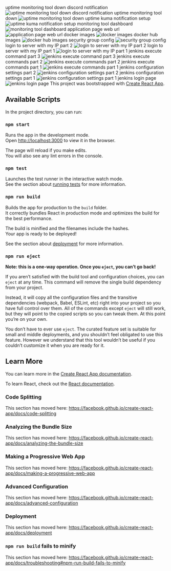 uptime monitoring tool down discord notification
![uptime monitoring tool down discord notification](https://github.com/sivanesan36/reactjs-demo/assets/129572904/346dc48a-9dc0-479c-8caf-ab10838e4a67)
uptime monitoring tool down
![uptime monitoring tool down](https://github.com/sivanesan36/reactjs-demo/assets/129572904/2cc9b46f-7c22-42fa-82f3-0a2678983932)
uptime kuma notification setup
![uptime kuma notification setup](https://github.com/sivanesan36/reactjs-demo/assets/129572904/2b638fb1-9026-49cc-a5c2-2ef5271a5f4e)
monitoring tool dashboard
![monitoring tool dashboard](https://github.com/sivanesan36/reactjs-demo/assets/129572904/6563fddd-40ef-481b-bc95-76cdf49d47eb)
application page web url
![application page web url](https://github.com/sivanesan36/reactjs-demo/assets/129572904/6206837a-a8aa-4bd8-9628-c85c68227ec9)
docker images
![docker images](https://github.com/sivanesan36/reactjs-demo/assets/129572904/3f6ba3a8-2df7-4d01-9afa-2509d0fe1c8e)
docker hub images
![docker hub images](https://github.com/sivanesan36/reactjs-demo/assets/129572904/0d69fa7b-3293-4ebd-b5af-703c3eb0613c)
security group config
![security group config](https://github.com/sivanesan36/reactjs-demo/assets/129572904/f412487a-bdd6-46f1-a3de-1baffbd69b7c)
login to server with my IP part 2
![login to server with my IP part 2](https://github.com/sivanesan36/reactjs-demo/assets/129572904/b33d5201-5914-4b68-9de0-113e892ac972)
login to server with my IP part 1
![login to server with my IP part 1](https://github.com/sivanesan36/reactjs-demo/assets/129572904/228bba11-741a-4c4e-ac29-06a2c9e66001)
jenkins execute command part 3
![jenkins execute command part 3](https://github.com/sivanesan36/reactjs-demo/assets/129572904/7f105945-bd0d-47b4-a30e-36451df1146f)
jenkins execute commands part 2
![jenkins execute commands part 2](https://github.com/sivanesan36/reactjs-demo/assets/129572904/d4fd0e88-140d-489e-9192-06627ecfe84d)
jenkins execute commands part 1
![jenkins execute commands part 1](https://github.com/sivanesan36/reactjs-demo/assets/129572904/d069e9be-45f8-4f6f-9cd5-5c23b4fb3080)
jenkins configuration settings part 2
![jenkins configuration settings part 2](https://github.com/sivanesan36/reactjs-demo/assets/129572904/e4c620be-95ac-4883-86e6-7c0c87a086e7)
jenkins configuration settings part 1
![jenkins configuration settings part 1](https://github.com/sivanesan36/reactjs-demo/assets/129572904/081a6b99-5ccd-4298-981f-0a45a335c7e0)
jenkins login page
![jenkins login page](https://github.com/sivanesan36/reactjs-demo/assets/129572904/ca5aadd8-0d59-469c-970c-770c8fb0a4f3)
This project was bootstrapped with [Create React App](https://github.com/facebook/create-react-app).

## Available Scripts

In the project directory, you can run:

### `npm start`

Runs the app in the development mode.<br />
Open [http://localhost:3000](http://localhost:3000) to view it in the browser.

The page will reload if you make edits.<br />
You will also see any lint errors in the console.

### `npm test`

Launches the test runner in the interactive watch mode.<br />
See the section about [running tests](https://facebook.github.io/create-react-app/docs/running-tests) for more information.

### `npm run build`

Builds the app for production to the `build` folder.<br />
It correctly bundles React in production mode and optimizes the build for the best performance.

The build is minified and the filenames include the hashes.<br />
Your app is ready to be deployed!

See the section about [deployment](https://facebook.github.io/create-react-app/docs/deployment) for more information.

### `npm run eject`

**Note: this is a one-way operation. Once you `eject`, you can’t go back!**

If you aren’t satisfied with the build tool and configuration choices, you can `eject` at any time. This command will remove the single build dependency from your project.

Instead, it will copy all the configuration files and the transitive dependencies (webpack, Babel, ESLint, etc) right into your project so you have full control over them. All of the commands except `eject` will still work, but they will point to the copied scripts so you can tweak them. At this point you’re on your own.

You don’t have to ever use `eject`. The curated feature set is suitable for small and middle deployments, and you shouldn’t feel obligated to use this feature. However we understand that this tool wouldn’t be useful if you couldn’t customize it when you are ready for it.

## Learn More

You can learn more in the [Create React App documentation](https://facebook.github.io/create-react-app/docs/getting-started).

To learn React, check out the [React documentation](https://reactjs.org/).

### Code Splitting

This section has moved here: https://facebook.github.io/create-react-app/docs/code-splitting

### Analyzing the Bundle Size

This section has moved here: https://facebook.github.io/create-react-app/docs/analyzing-the-bundle-size

### Making a Progressive Web App

This section has moved here: https://facebook.github.io/create-react-app/docs/making-a-progressive-web-app

### Advanced Configuration

This section has moved here: https://facebook.github.io/create-react-app/docs/advanced-configuration

### Deployment

This section has moved here: https://facebook.github.io/create-react-app/docs/deployment

### `npm run build` fails to minify

This section has moved here: https://facebook.github.io/create-react-app/docs/troubleshooting#npm-run-build-fails-to-minify

